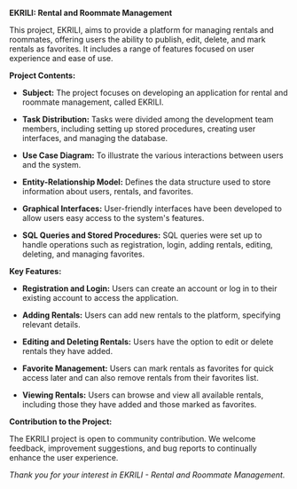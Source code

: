 **EKRILI: Rental and Roommate Management**

This project, EKRILI, aims to provide a platform for managing rentals and roommates, offering users the ability to publish, edit, delete, and mark rentals as favorites. It includes a range of features focused on user experience and ease of use.

**Project Contents:**

- **Subject:** The project focuses on developing an application for rental and roommate management, called EKRILI.

- **Task Distribution:** Tasks were divided among the development team members, including setting up stored procedures, creating user interfaces, and managing the database.

- **Use Case Diagram:** To illustrate the various interactions between users and the system.

- **Entity-Relationship Model:** Defines the data structure used to store information about users, rentals, and favorites.

- **Graphical Interfaces:** User-friendly interfaces have been developed to allow users easy access to the system's features.

- **SQL Queries and Stored Procedures:** SQL queries were set up to handle operations such as registration, login, adding rentals, editing, deleting, and managing favorites.

**Key Features:**

- **Registration and Login:** Users can create an account or log in to their existing account to access the application.

- **Adding Rentals:** Users can add new rentals to the platform, specifying relevant details.

- **Editing and Deleting Rentals:** Users have the option to edit or delete rentals they have added.

- **Favorite Management:** Users can mark rentals as favorites for quick access later and can also remove rentals from their favorites list.

- **Viewing Rentals:** Users can browse and view all available rentals, including those they have added and those marked as favorites.

**Contribution to the Project:**

The EKRILI project is open to community contribution. We welcome feedback, improvement suggestions, and bug reports to continually enhance the user experience.

*Thank you for your interest in EKRILI - Rental and Roommate Management.*
